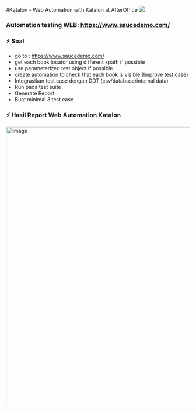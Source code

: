 #Katalon - Web Automation with Katalon at AfterOffice <img src="https://skillicons.dev/icons?i=katalon"/>
### Automation testing WEB: https://www.saucedemo.com/

### :zap: Soal
- go to : https://www.saucedemo.com/
- get each book locator using different xpath if possible
- use parameterized test object if possible
- create automation to check that each book is visible (Improve test case)
- Integrasikan test case dengan DDT (csv/database/internal data)
- Run pada test suite
- Generate Report
- Buat minimal 3 test case

### :zap: Hasil Report Web Automation Katalon
<img width="1350" height="760" alt="image" src="https://github.com/user-attachments/assets/0650a9fd-f841-4573-842e-027c59d4909e" />
